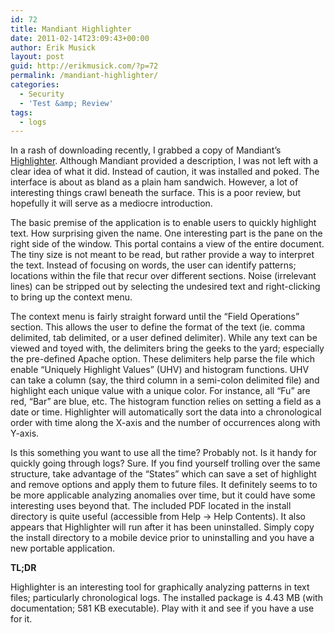 ```yaml
---
id: 72
title: Mandiant Highlighter
date: 2011-02-14T23:09:43+00:00
author: Erik Musick
layout: post
guid: http://erikmusick.com/?p=72
permalink: /mandiant-highlighter/
categories:
  - Security
  - 'Test &amp; Review'
tags:
  - logs
---
```

In a rash of downloading recently, I grabbed a copy of Mandiant&#8217;s [Highlighter](http://www.mandiant.com/products/free_software/highlighter/ "Production description page for Highlighter, a text manipulation tool"). Although Mandiant provided a description, I was not left with a clear idea of what it did. Instead of caution, it was installed and poked. The interface is about as bland as a plain ham sandwich. However, a lot of interesting things crawl beneath the surface. This is a poor review, but hopefully it will serve as a mediocre introduction.

The basic premise of the application is to enable users to quickly highlight text. How surprising given the name. One interesting part is the pane on the right side of the window. This portal contains a view of the entire document. The tiny size is not meant to be read, but rather provide a way to interpret the text. Instead of focusing on words, the user can identify patterns; locations within the file that recur over different sections. Noise (irrelevant lines) can be stripped out by selecting the undesired text and right-clicking to bring up the context menu.

The context menu is fairly straight forward until the &#8220;Field Operations&#8221; section. This allows the user to define the format of the text (ie. comma delimited, tab delimited, or a user defined delimiter). While any text can be viewed and toyed with, the delimiters bring the geeks to the yard; especially the pre-defined Apache option. These delimiters help parse the file which enable &#8220;Uniquely Highlight Values&#8221; (UHV) and histogram functions. UHV can take a column (say, the third column in a semi-colon delimited file) and highlight each unique value with a unique color. For instance, all &#8220;Fu&#8221; are red, &#8220;Bar&#8221; are blue, etc. The histogram function relies on setting a field as a date or time. Highlighter will automatically sort the data into a chronological order with time along the X-axis and the number of occurrences along with Y-axis.

Is this something you want to use all the time? Probably not. Is it handy for quickly going through logs? Sure. If you find yourself trolling over the same structure, take advantage of the &#8220;States&#8221; which can save a set of highlight and remove options and apply them to future files. It definitely seems to to be more applicable analyzing anomalies over time, but it could have some interesting uses beyond that. The included PDF located in the install directory is quite useful (accessible from Help -> Help Contents). It also appears that Highlighter will run after it has been uninstalled. Simply copy the install directory to a mobile device prior to uninstalling and you have a new portable application.

**TL;DR**

Highlighter is an interesting tool for graphically analyzing patterns in text files; particularly chronological logs. The installed package is 4.43 MB (with documentation; 581 KB executable). Play with it and see if you have a use for it.